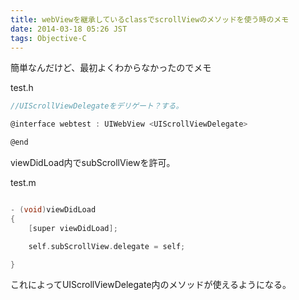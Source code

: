 ```yaml
---
title: webViewを継承しているclassでscrollViewのメソッドを使う時のメモ
date: 2014-03-18 05:26 JST
tags: Objective-C
---
```


簡単なんだけど、最初よくわからなかったのでメモ

test.h

~~~c
//UIScrollViewDelegateをデリゲート？する。

@interface webtest : UIWebView <UIScrollViewDelegate>

@end

~~~


viewDidLoad内でsubScrollViewを許可。

test.m

~~~c

- (void)viewDidLoad
{
    [super viewDidLoad];

    self.subScrollView.delegate = self;

}

~~~

これによってUIScrollViewDelegate内のメソッドが使えるようになる。
